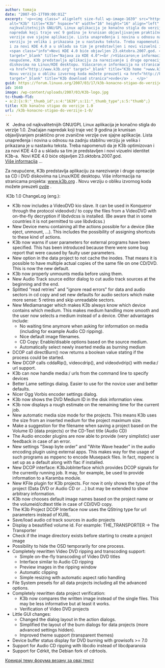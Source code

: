```yaml
---
author: tomaja
date: "2007-03-17T09:00:01Z"
excerpt: '<p><img class=" alignleft size-full wp-image-1639" src="https://linuxo.org/wp-content/uploads/2007/03/K3b-logo.jpg"
  alt="K3b" title="K3b" hspace="4" width="16" height="16" align="left" />Jedna od
  najkvalitetnijih GNU/GPL Linux aplikacija je konačno stigla do verzije 1.0. Značajan
  napredak koji traje već 9 godina je krunisan objavljivanjem praktično prve zvanične
  verzije ove sjajne aplikacije. Lista unapređenja i novina u odnosu na zadnju stabilnu
  verziju je velika i prikazana je u nastavku teksta. Treba napomenuti da je K3b optimizovan
  i za novi KDE 4.0 a u skladu sa tim je predstavljen i novi vizuelni identitet K3b-a.&nbsp;
  <span class="info">Novi KDE 4.0 biće objavljen 23.oktobra.2007.god. <a href="http://www.phoronix.com/?page=news_item&amp;px=NTM5Mg"
  target="_blank" title="Najava za KDE 4.0"><br />Vi&scaron;e informacija</a> ...</span></p><p>Za
  neupućene, K3b predstavlja aplikaciju za narezivanje i druge opreacije sa CD i DVD
  diskovima na Linux/KDE desktopu. Vi&scaron;e informacija na stranicama projekta:
  <a href="http://www.k3b.org" target="_blank" title="K3b home ">www.k3b.org</a> .
  Novu verziju o obliku izvornog koda možete preuzeti <a href="http://k3b.plainblack.com/download"
  target="_blank" title="K3b download stranica">ovde</a> .  </p>'
guid: https://forum.linuxo.org/2007/03/17/k3b-konacno-stigao-do-verzije-1-0/
id: 1640
image: /wp-content/uploads/2007/03/K3b-logo.jpg
tc-thumb-fld:
- a:2:{s:9:"_thumb_id";s:4:"1639";s:11:"_thumb_type";s:5:"thumb";}
title: K3b konačno stigao do verzije 1.0
url: /k3b-konacno-stigao-do-verzije-1-0/
---
```

<img class=" alignleft size-full wp-image-1639" src="https://linuxo.org/wp-content/uploads/2007/03/K3b-logo.jpg" alt="K3b" title="K3b" hspace="4" width="16" height="16" align="left" />Jedna od najkvalitetnijih GNU/GPL Linux aplikacija je konačno stigla do verzije 1.0. Značajan napredak koji traje već 9 godina je krunisan objavljivanjem praktično prve zvanične verzije ove sjajne aplikacije. Lista unapređenja i novina u odnosu na zadnju stabilnu verziju je velika i prikazana je u nastavku teksta. Treba napomenuti da je K3b optimizovan i za novi KDE 4.0 a u skladu sa tim je predstavljen i novi vizuelni identitet K3b-a.&nbsp; <span class="info">Novi KDE 4.0 biće objavljen 23.oktobra.2007.god. <a href="http://www.phoronix.com/?page=news_item&px=NTM5Mg" target="_blank" title="Najava za KDE 4.0"><br />Vi&scaron;e informacija</a> &#8230;</span>

Za neupućene, K3b predstavlja aplikaciju za narezivanje i druge opreacije sa CD i DVD diskovima na Linux/KDE desktopu. Vi&scaron;e informacija na stranicama projekta: <a href="http://www.k3b.org" target="_blank" title="K3b home ">www.k3b.org</a> . Novu verziju o obliku izvornog koda možete preuzeti <a href="http://k3b.plainblack.com/download" target="_blank" title="K3b download stranica">ovde</a> . 

<!--break-->

&nbsp;K3b 1.0 ChangeLog (eng.):

  * K3b now includes a VideoDVD kio slave. It can be used in Konqueror through the protocol videodvd:/ to copy the files from a VideoDVD with on-the-fly decryption if libdvdcss is installed. (Be aware that in some countries it is not permitted to use libdvdcss.)
  * New Device menu containing all the actions possible for a device (like eject, unmount, &#8230;). This includes the possibility of assigning shortcuts to these kind of actions.
  * K3b now warns if user parameters for external programs have been specified. This has been introduced because there were some bug report that were caused by faulty user parameters.
  * New option in the data project to not cache the inodes. That means it is possible to have multiple actual copies of the same file on one CD/DVD. This is now the new default.
  * K3b now properly unmounts media before using them.
  * New Audio Track source editor dialog to cut audio track sources at the beginning and the end.
  * Splitted "read retries" and "ignore read errors" for data and audio sectors in cd copy and set new defaults for audio sectors which make more sense: 5 retires and skip unreadable sectors.
  * New Mediamanager which makes K3b always know which device contains which medium. This makes medium handling more smooth and the user now selects a medium instead of a device. Other advantages include: 
      * No waiting time anymore when asking for information on media (including for example Audio CD ripping).
      * Nice default image filenames.
      * CD Copy: Enable/disable options based on the source medium.
      * Automatically select newly inserted media as burning medium
  * DCOP call directBurn() now returns a boolean value stating if the process could be started.
  * New DCOP calls cddaRip(), videocdrip(), and videodvdrip() with media:/ url support.
  * K3b can now handle media:/ urls from the command line to specify devices
  * Better Lame settings dialog. Easier to use for the novice user and better defaults.
  * Nicer Ogg Vorbis encoder settings dialog.
  * K3b now shows the DVD Medium ID in the disk information view.
  * K3b now displays a rough estimate on the remaining time for the current job.
  * New automatic media size mode for the projects. This means K3b uses the size from an inserted medium for the project maximum size.
  * Make a suggestion for the filename when saving a project based on the Volume ID (data projects) or the CD-Text title (Audio CD)
  * The Audio encoder plugins are now able to provide (very simplistic) user feedback in case of an error.
  * New settings "Swap byte order" and "Write Wave header" in the audio encoding plugin using external apps. This makes way for the usage of such programs as mppenc to encode Musepack files. In fact, mppenc is set up as a default along with flac if installed.
  * New DCOP interface: K3bJobInterface which provides DCOP signals for the currently running job. It may, for example, be used to provide information to a Karamba module.
  * New KFile plugin for K3b projects. For now it only shows the type of the project (Data DVD or Audio CD or &#8230;) but may be extended to show arbitrary information.
  * K3b now chooses default image names based on the project name or the volumeid/cdtext title in case of CD/DVD copy.
  * The K3b Project DCOP Interface now uses the QString type for url parameters instead of KURL.
  * Save/load audio cd track sources in audio projects
  * Display a beautified volume id. For example: THE_TRANSPORTER -> The Transporter
  * Check if the image directory exists before starting to create a project image
  * Possibility to hide the OSD temporarily for one process.
  * Completely rewritten Video DVD ripping and transcoding support: 
      * Simple on-the-fly transcoding of Video DVD titles
      * Interface similar to Audio CD ripping
      * Preview images in the ripping window
      * Automatic clipping
      * Simple resizing with automatic aspect ratio handling
  * File System presets for all data projects including all the advanced options.
  * Completely rewritten data project verification: 
      * K3b now compares the written image instead of the single files. This may be less informative but at least it works.
      * Verification of Video DVD projects
  * Little GUI changes: 
      * Changed the dialog layout in the action dialogs.
      * Simplified the layout of the burn dialogs for data projects (more advanced settings hidden).
      * Improved theme support (transparent themes)
  * Device buffer status display for DVD burning with growisofs >= 7.0
  * Support for Audio CD ripping with libcdio instead of libcdparanoia
  * Support for Cdrkit, the Debian fork of cdrtools.

[Креирај тему форума везану за овај текст](https://linuxo.org/nova-tema-na-forumu/?se_pid=1640)